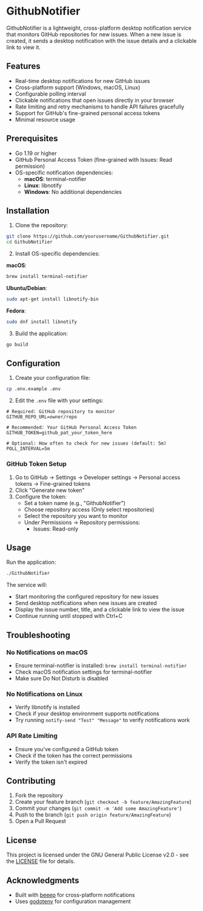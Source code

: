 # GithubNotifier

GithubNotifier is a lightweight, cross-platform desktop notification service that monitors GitHub repositories for new issues. When a new issue is created, it sends a desktop notification with the issue details and a clickable link to view it.

## Features

- Real-time desktop notifications for new GitHub issues
- Cross-platform support (Windows, macOS, Linux)
- Configurable polling interval
- Clickable notifications that open issues directly in your browser
- Rate limiting and retry mechanisms to handle API failures gracefully
- Support for GitHub's fine-grained personal access tokens
- Minimal resource usage

## Prerequisites

- Go 1.19 or higher
- GitHub Personal Access Token (fine-grained with Issues: Read permission)
- OS-specific notification dependencies:
  - **macOS**: terminal-notifier
  - **Linux**: libnotify
  - **Windows**: No additional dependencies

## Installation

1. Clone the repository:
```bash
git clone https://github.com/yourusername/GithubNotifier.git
cd GithubNotifier
```

2. Install OS-specific dependencies:

**macOS**:
```bash
brew install terminal-notifier
```

**Ubuntu/Debian**:
```bash
sudo apt-get install libnotify-bin
```

**Fedora**:
```bash
sudo dnf install libnotify
```

3. Build the application:
```bash
go build
```

## Configuration

1. Create your configuration file:
```bash
cp .env.example .env
```

2. Edit the `.env` file with your settings:
```env
# Required: GitHub repository to monitor
GITHUB_REPO_URL=owner/repo

# Recommended: Your GitHub Personal Access Token
GITHUB_TOKEN=github_pat_your_token_here

# Optional: How often to check for new issues (default: 5m)
POLL_INTERVAL=5m
```

### GitHub Token Setup

1. Go to GitHub → Settings → Developer settings → Personal access tokens → Fine-grained tokens
2. Click "Generate new token"
3. Configure the token:
   - Set a token name (e.g., "GithubNotifier")
   - Choose repository access (Only select repositories)
   - Select the repository you want to monitor
   - Under Permissions → Repository permissions:
     - Issues: Read-only

## Usage

Run the application:
```bash
./GithubNotifier
```

The service will:
- Start monitoring the configured repository for new issues
- Send desktop notifications when new issues are created
- Display the issue number, title, and a clickable link to view the issue
- Continue running until stopped with Ctrl+C

## Troubleshooting

### No Notifications on macOS
- Ensure terminal-notifier is installed: `brew install terminal-notifier`
- Check macOS notification settings for terminal-notifier
- Make sure Do Not Disturb is disabled

### No Notifications on Linux
- Verify libnotify is installed
- Check if your desktop environment supports notifications
- Try running `notify-send "Test" "Message"` to verify notifications work

### API Rate Limiting
- Ensure you've configured a GitHub token
- Check if the token has the correct permissions
- Verify the token isn't expired

## Contributing

1. Fork the repository
2. Create your feature branch (`git checkout -b feature/AmazingFeature`)
3. Commit your changes (`git commit -m 'Add some AmazingFeature'`)
4. Push to the branch (`git push origin feature/AmazingFeature`)
5. Open a Pull Request

## License

This project is licensed under the GNU General Public License v2.0 - see the [LICENSE](LICENSE) file for details.

## Acknowledgments

- Built with [beeep](https://github.com/gen2brain/beeep) for cross-platform notifications
- Uses [godotenv](https://github.com/joho/godotenv) for configuration management